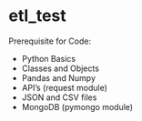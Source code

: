 # etl_test

Prerequisite for Code:
- Python Basics
- Classes and Objects
- Pandas and Numpy
- API’s (request module)
- JSON and CSV files
- MongoDB (pymongo module)	
